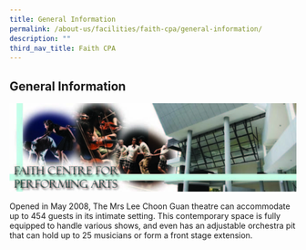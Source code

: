 ```yaml
---
title: General Information
permalink: /about-us/facilities/faith-cpa/general-information/
description: ""
third_nav_title: Faith CPA
---
```

## General Information

![](/images/CPA%20Banner.jpeg)

Opened in May 2008, The Mrs Lee Choon Guan theatre can accommodate up to 454 guests in its intimate setting. This contemporary space is fully equipped to handle various shows, and even has an adjustable orchestra pit that can hold up to 25 musicians or form a front stage extension.